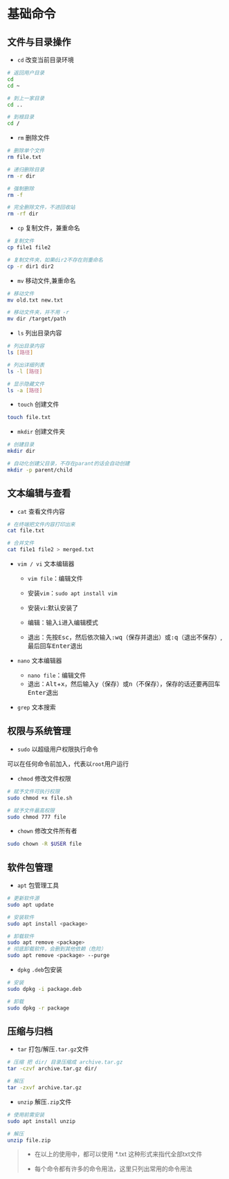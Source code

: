 # 基础命令

## 文件与目录操作

- `cd`    改变当前目录环境

```bash
# 返回用户目录
cd 
cd ~

# 到上一家目录
cd ..

# 到根目录
cd /
```

- `rm`    删除文件

```bash
# 删除单个文件
rm file.txt

# 递归删除目录
rm -r dir

# 强制删除
rm -f

# 完全删除文件，不进回收站
rm -rf dir 
```

- `cp`    复制文件，兼重命名

```bash
# 复制文件
cp file1 file2

# 复制文件夹，如果dir2不存在则重命名
cp -r dir1 dir2
```

- `mv`    移动文件,兼重命名

```bash
# 移动文件
mv old.txt new.txt

# 移动文件夹，并不用 -r
mv dir /target/path
```

- `ls`    列出目录内容

```bash
# 列出目录内容
ls [路径]

# 列出详细列表
ls -l [路径]

# 显示隐藏文件
ls -a [路径]
```

- `touch`    创建文件

```bash
touch file.txt
```

- `mkdir`    创建文件夹

```bash
# 创建目录
mkdir dir

# 自动化创建父目录，不存在parant的话会自动创建
mkdir -p parent/child
```

## 文本编辑与查看

- `cat`    查看文件内容

```bash
# 在终端把文件内容打印出来
cat file.txt

# 合并文件
cat file1 file2 > merged.txt 
```

- `vim / vi`    文本编辑器
  
  - `vim file`：编辑文件
  
  - 安装`vim`：`sudo apt install vim` 
  
  - 安装`vi`:默认安装了
  
  - 编辑：输入<kbd>i</kbd>进入编辑模式
  
  - 退出：先按<kbd>Esc</kbd>，然后依次输入<kbd>:wq</kbd>（保存并退出）或<kbd>:q</kbd>（退出不保存）,最后回车<kbd>Enter</kbd>退出

- `nano`    文本编辑器
  
  - `nano file`：编辑文件
  - 退出：<kbd>Alt</kbd>+<kbd>x</kbd>，然后输入<kbd>y</kbd>（保存）或<kbd>n</kbd>（不保存），保存的话还要再回车<kbd>Enter</kbd>退出

- `grep`     文本搜索

## 权限与系统管理

- `sudo`    以超级用户权限执行命令

可以在任何命令前加入，代表以`root`用户运行

- `chmod`    修改文件权限

```bash
# 赋予文件可执行权限
sudo chmod +x file.sh

# 赋予文件最高权限
sudo chmod 777 file
```

- `chown`    修改文件所有者

```bash
sudo chown -R $USER file 
```

## 软件包管理

- `apt`    包管理工具

```bash
# 更新软件源
sudo apt update

# 安装软件
sudo apt install <package>

# 卸载软件
sudo apt remove <package>
# 彻底卸载软件，会删到其他依赖（危险）
sudo apt remove <package> --purge
```

- `dpkg`    `.deb`包安装

```bash
# 安装
sudo dpkg -i package.deb

# 卸载
sudo dpkg -r package
```

## 压缩与归档

- `tar`    打包/解压`.tar.gz`文件

```bash
# 压缩 把 dir/ 目录压缩成 archive.tar.gz
tar -czvf archive.tar.gz dir/

# 解压
tar -zxvf archive.tar.gz
```

- `unzip`    解压`.zip`文件

```bash
# 使用前需安装
sudo apt install unzip

# 解压
unzip file.zip
```

> - 在以上的使用中，都可以使用  \*.txt 这种形式来指代全部txt文件
>
> - 每个命令都有许多的命令用法，这里只列出常用的命令用法
